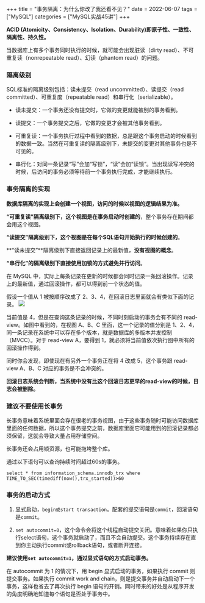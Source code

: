 +++
title = "事务隔离：为什么你改了我还看不见？"
date = 2022-06-07
tags = ["MySQL"]
categories = ["MySQL实战45讲"]
+++


**ACID (Atomicity、Consistency、Isolation、Durability)即原子性、一致性、隔离性、持久性。**

当数据库上有多个事务同时执行的时候，就可能会出现脏读（dirty read）、不可重复读（nonrepeatable read）、幻读（phantom read）的问题。

### 隔离级别
SQL标准的隔离级别包括：读未提交（read uncommitted）、读提交（read committed）、可重复度（repeatable read）和串行化（serializable）。

- 读未提交：一个事务还没有提交时，它做的变更就能被别的事务看到。

- 读提交：一个事务提交之后，它做的变更才会被其他事务看到。

- 可重复读：一个事务执行过程中看到的数据，总是跟这个事务启动的时候看到的数据一致。当然在可重复读的隔离级别下，未提交的变更对其他事务也是不可见的。

- 串行化：对同一条记录“写”会加“写锁”，“读”会加“读锁”。当出现读写冲突的时候，后访问的事务必须等待前一个事务执行完成，才能继续执行。

### 事务隔离的实现

**数据库隔离的实现上会创建一个视图，访问的时候以视图的逻辑结果为准。**

**“可重复读”**隔离级别下，这个视图是在**事务启动时创建的**，整个事务存在期间都会用这个视图。

**“读提交”**隔离级别下，这个视图是在每个SQL语句**开始执行的时候创建的**。

**“读未提交”**隔离级别下直接返回记录上的最新值，**没有视图的概念**。

**“串行化”**的隔离级别下直接使用**加锁的方式避免并行访问**。

在 MySQL 中，实际上每条记录在更新的时候都会同时记录一条回滚操作。记录上的最新值，通过回滚操作，都可以得到前一个状态的值。

假设一个值从 1 被按顺序改成了 2、3、4，在回滚日志里面就会有类似下面的记录。
![](http://qiniu.xiaocm.com/blog/img/20220607152436.png)

当前值是 4，但是在查询这条记录的时候，不同时刻启动的事务会有不同的 read-view。如图中看到的，在视图 A、B、C 里面，这一个记录的值分别是 1、2、4，同一条记录在系统中可以存在多个版本，就是数据库的多版本并发控制（MVCC）。对于 read-view A，要得到 1，就必须将当前值依次执行图中所有的回滚操作得到。

同时你会发现，即使现在有另外一个事务正在将 4 改成 5，这个事务跟 read-view A、B、C 对应的事务是不会冲突的。

**回滚日志系统会判断，当系统中没有比这个回滚日志更早的read-view的时候，日志会被删除。**

### 建议不要使用长事务

长事务意味着系统里面会存在很老的事务视图，由于这些事务随时可能访问数据库里面的任何数据，所以这个事务提交之前，数据库里面它可能用到的回滚记录都必须保留，这就会导致大量占用存储空间。

长事务还会占用锁资源，也可能拖垮整个库。

通过以下语句可以查询持续时间超过60s的事务。
```
select * from information_schema.innodb_trx where TIME_TO_SEC(timediff(now(),trx_started))>60

```
### 事务的启动方式

1. 显式启动，```begin或start transaction```。配套的提交语句是```commit```，回滚语句是```commit```。

2. ```set autocommit=0```，这个命令会将这个线程自动提交关闭。意味着如果你只执行select语句，这个事务就启动了，而且不会自动提交。这个事务持续存在直到你主动执行commit或rollback语句，或者断开连接。

**建议使用```set autocommit=1```，通过显式语句的方式启动事务。**

在 autocommit 为 1 的情况下，用 begin 显式启动的事务，如果执行 commit 则提交事务。如果执行 commit work and chain，则是提交事务并自动启动下一个事务，这样也省去了再次执行 begin 语句的开销。同时带来的好处是从程序开发的角度明确地知道每个语句是否处于事务中。

